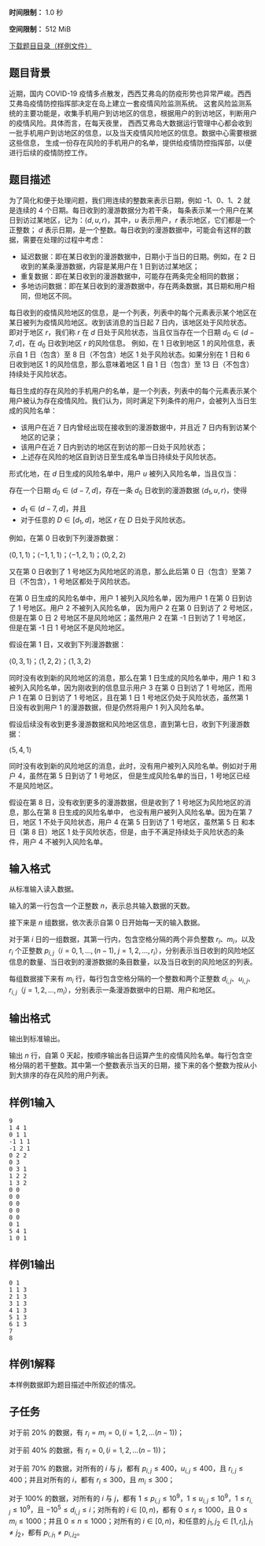 


**时间限制：** 1.0 秒 


**空间限制：** 512 MiB

[下载题目目录（样例文件）](examples/CSP202209-3.zip)




## 题目背景

近期，国内 COVID-19 疫情多点散发，西西艾弗岛的防疫形势也异常严峻。西西艾弗岛疫情防控指挥部决定在岛上建立一套疫情风险监测系统。
这套风险监测系统的主要功能是，收集手机用户到访地区的信息，根据用户的到访地区，判断用户的疫情风险。具体而言，在每天夜里，
西西艾弗岛大数据运行管理中心都会收到一批手机用户到访地区的信息，以及当天疫情风险地区的信息。数据中心需要根据这些信息，
生成一份存在风险的手机用户的名单，提供给疫情防控指挥部，以便进行后续的疫情防控工作。

## 题目描述

为了简化和便于处理问题，我们用连续的整数来表示日期，例如 -1、0、1、2 就是连续的 4 个日期。每日收到的漫游数据分为若干条，
每条表示某一个用户在某日到访过某地区，记为：$\langle d, u, r\rangle$，其中，$u$ 表示用户，$r$ 表示地区，它们都是一个正整数；
$d$ 表示日期，是一个整数。每日收到的漫游数据中，可能会有这样的数据，需要在处理的过程中考虑：

- 延迟数据：即在某日收到的漫游数据中，日期小于当日的日期。例如，在 2 日收到的某条漫游数据，内容是某用户在 1 日到访过某地区；
- 重复数据：即在某日收到的漫游数据中，可能存在两条完全相同的数据；
- 多地访问数据：即在某日收到的漫游数据中，存在两条数据，其日期和用户相同，但地区不同。

每日收到的疫情风险地区的信息，是一个列表，列表中的每个元素表示某个地区在某日被列为疫情风险地区。收到该消息的当日起 7 日内，该地区处于风险状态。
即对于地区 $r$，我们称 $r$ 在 $d$ 日处于风险状态，当且仅当存在一个日期 $d_0\in(d-7, d]$，在 $d_0$ 日收到地区 $r$ 的风险信息。
例如，在 1 日收到地区 1 的风险信息，表示自 1 日（包含）至 8 日（不包含）地区 1 处于风险状态。如果分别在 1 日和 6 日收到地区 1 的风险信息，那么意味着地区 1 自 1 日（包含）至 13 日（不包含）持续处于风险状态。

每日生成的存在风险的手机用户的名单，是一个列表，列表中的每个元素表示某个用户被认为存在疫情风险。我们认为，同时满足下列条件的用户，会被列入当日生成的风险名单：

- 该用户在近 7 日内曾经出现在接收到的漫游数据中，并且近 7 日内有到访某个地区的记录；
- 该用户在近 7 日内到访的地区在到访的那一日处于风险状态；
- 上述存在风险的地区自到访日至生成名单当日持续处于风险状态。

形式化地，在 $d$ 日生成的风险名单中，用户 $u$ 被列入风险名单，当且仅当：

存在一个日期 $d_0\in(d-7, d]$，存在一条 $d_0$ 日收到的漫游数据 $\langle d_1, u, r\rangle$，使得

- $d_1\in(d-7, d]$，并且
- 对于任意的 $D \in [d_1, d]$，地区 $r$ 在 $D$ 日处于风险状态。

例如，在第 0 日收到下列漫游数据：

$\langle 0, 1, 1\rangle$；$\langle -1, 1, 1\rangle$；$\langle -1, 2, 1\rangle$；$\langle 0, 2, 2\rangle$

又在第 0 日收到了 1 号地区为风险地区的消息，那么此后第 0 日（包含）至第 7 日（不包含），1 号地区都处于风险状态。

在第 0 日生成的风险名单中，用户 1 被列入风险名单，因为用户 1 在第 0 日到访了 1 号地区。用户 2 不被列入风险名单，
因为用户 2 在第 0 日到访了 2 号地区，但是在第 0 日 2 号地区不是风险地区；虽然用户 2 在第 -1 日到访了 1 号地区，
但是在第 -1 日 1 号地区不是风险地区。

假设在第 1 日，又收到下列漫游数据：

$\langle 0, 3, 1 \rangle$；$\langle 1, 2, 2 \rangle$；$\langle 1, 3, 2 \rangle$

同时没有收到新的风险地区的消息，那么在第 1 日生成的风险名单中，用户 1 和 3 被列入风险名单，因为刚收到的信息显示用户
3 在第 0 日到访了 1 号地区，而用户 1 在第 0 日到访了 1 号地区，且在第 1 日 1 号地区仍处于风险状态，虽然第 1 
日没有收到用户 1 的漫游数据，但是仍然将用户 1 列入风险名单。

假设后续没有收到更多漫游数据和风险地区信息，直到第七日，收到下列漫游数据：

$\langle 5, 4, 1\rangle$

同时没有收到新的风险地区的消息，此时，没有用户被列入风险名单。例如对于用户 4，虽然在第 5 日到访了 1 号地区，
但是生成风险名单的当日，1 号地区已经不是风险地区。

假设在第 8 日，没有收到更多的漫游数据，但是收到了 1 号地区为风险地区的消息，那么在第 8 日生成的风险名单中，
也没有用户被列入风险名单。因为在第 7 日，地区 1 不处于风险状态，用户 4 在第 5 日到访了 1 号地区，虽然第 5 日
和本日（第 8 日）地区 1 处于风险状态，但是，由于不满足持续处于风险状态的条件，用户 4 不被列入风险名单。

## 输入格式

从标准输入读入数据。

输入的第一行包含一个正整数 $n$，表示总共输入数据的天数。

接下来是 $n$ 组数据，依次表示自第 0 日开始每一天的输入数据。

对于第 $i$ 日的一组数据，其第一行内，包含空格分隔的两个非负整数 $r_i$、$m_i$，以及 $r_i$ 个正整数 $p_{i,j}$（$i=0,1,\dots,(n-1),\ j=1,2,...,r_i$），分别表示当日收到的风险地区信息的数量、当日收到的漫游数据的条目数量，以及当日收到的风险地区的列表。

每组数据接下来有 $m_i$ 行，每行包含空格分隔的一个整数和两个正整数 $d_{i,j}$、$u_{i,j}$、$r_{i,j}$（$j=1,2,\dots,m_i$），分别表示一条漫游数据中的日期、用户和地区。

## 输出格式

输出到标准输出。

输出 $n$ 行，自第 0 天起，按顺序输出各日运算产生的疫情风险名单。每行包含空格分隔的若干整数。其中第一个整数表示当天的日期，接下来的各个整数为按从小到大排序的存在风险的用户列表。








## 样例1输入

```plain
9
1 4 1
0 1 1
-1 1 1
-1 2 1
0 2 2
0 3
0 3 1
1 2 2
1 3 2
0 0
0 0
0 0
0 0
0 0
0 1
5 4 1
1 0 1

```



## 样例1输出

```plain
0 1
1 1 3
2 1 3
3 1 3
4 1 3
5 1 3
6 1 3
7
8

```


## 样例1解释

本样例数据即为题目描述中所叙述的情况。

## 子任务

对于前 20% 的数据，有 $r_i = m_i = 0, (i = 1, 2, \dots (n-1))$；

对于前 40% 的数据，有 $r_i = 0, (i = 1, 2, \dots (n-1))$；

对于前 70% 的数据，对所有的 $i$ 与 $j$，都有 $p_{i,j} \leq 400$，$u_{i,j} \leq 400$，且 $r_{i,j} \leq 400$；并且对所有的 $i$，都有 $r_i \leq 300$，且 $m_i \leq 300$；

对于 100% 的数据，对所有的 $i$ 与 $j$，都有 $1\leq p_{i,j} \leq 10^9$，$1\leq u_{i,j} \leq 10^9$，$1\leq r_{i,j} \leq 10^9$，且 $-10^5 \leq d_{i,j} \leq i$；对所有的 $i\in[0,n)$，都有 $0\leq r_i \leq 1000$，且 $0\leq m_i \leq 1000$；并且 $0\leq n \leq 1000$；对所有的 $i\in[0,n)$，和任意的 $j_1,j_2\in[1,r_i],j_1 \not= j_2$，都有 $p_{i,j_1} \not=p_{i,j_2}$。